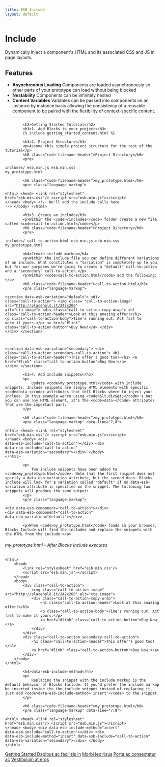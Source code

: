 ```yaml
---
title: ESB Include
layout: default
---
```


<div class="docs-container">
	<div class="page-header">
		<h1>Include</h1>
	</div>
	<div class="row">
		<div class="col-md-9">
			<p class="lead">
				Dynamically inject a component's HTML and its associated CSS and JS in page layouts.
			</p>
			<h2>Features</h2>
			<ul>
				<li>
					<strong>Asynchronous Loading</strong> Components are loaded asynchronously so other parts of your prototype can load without being blocked
				</li>
				<li>
					<strong>Nestability</strong> Components can be infinitely nested
				</li>
				<li>
					<strong>Content Variables</strong> Variables can be passed into components on an instance by instance basis allowing the consistency of a reusable component to be paired with the flexibility of context-specific content.
				</li>
			</ul>
			<hr>
			
			<h2>Getting Started Tutorial</h2>
			<h3>1. Add Blocks to your project</h3>
			{% include getting_started_content.html %}
			
			<h3>2. Project Structure</h3>
			<p>Assume this simple project structure for the rest of the tutorial</p>
			<h6 class="code-filename-header">Project Directory</h6>
			<pre>
<code>includes/
esb.min.js
esb.min.css
my_prototype.html</code></pre>
		
			<h6 class="code-filename-header">my_prototype.html</h6>
			<pre class="language-markup">
<code>&lt;html&gt;
    &lt;head&gt;
        &lt;link rel=&quot;stylesheet&quot; href=&quot;esb.min.css&quot;/&gt;
        &lt;script src=&quot;esb.min.js&quot;&gt;&lt;/script&gt;
    &lt;/head&gt;
    &lt;body&gt;
        &lt;!-- We&#039;ll add the include calls here --&gt;
    &lt;/body&gt;
&lt;/html&gt;</code></pre>

			
			<h3>3. Create an include</h3>
			<p>Within the <code>/includes</code> folder create a new file called <code>call-to-action.html</code></p>
			<h6 class="code-filename-header">Project Directory</h6>
			<pre>
<code>includes/
    call-to-action.html
esb.min.js
esb.min.css
my_prototype.html</code></pre>

			<h4>Create include markup</h4>
			<p>Within the include file you can define different variations of an include. What constitutes a "variation" is completely up to you, but for our purposes we're going to create a "default" call-to-action and a "secondary" call-to-action.</p>
			<p>Within <code>call-to-action.html</code> add the following:</p>
			<h6 class="code-filename-header">call-to-action.html</h6>
			<pre class="language-markup">
<code>&lt;section data-esb-variation=&quot;default&quot;&gt;
    &lt;div class=&quot;call-to-action&quot;&gt;
        &lt;img class= &quot;call-to-action-image&quot; src=&quot;http://placehold.it/242x200&quot; alt=&quot;cta image&quot;&gt;
        &lt;div class=&quot;call-to-action-copy-wrap&quot;&gt;
            &lt;h1 class=&quot;call-to-action-header&quot;&gt;Look at this amazing offer!&lt;/h1&gt;
            &lt;p class=&quot;call-to-action-body&quot;&gt;Time&#039;s running out. Act fast to make it yours.&lt;/p&gt;
            &lt;a href=&quot;#link&quot; class=&quot;call-to-action-button&quot;&gt;Buy Now!&lt;/a&gt;
        &lt;/div&gt;
    &lt;/div&gt;
&lt;/section&gt;

&lt;section data-esb-variation=&quot;secondary&quot;&gt;
    &lt;div class=&quot;call-to-action secondary-call-to-action&quot;&gt;
        &lt;h1 class=&quot;call-to-action-header&quot;&gt;This offer&#039;s good too!&lt;/h1&gt;
        &lt;a href=&quot;#link&quot; class=&quot;call-to-action-button&quot;&gt;Buy Now!&lt;/a&gt;
    &lt;/div&gt;
&lt;/section&gt;</code></pre>

			<h3>4. Add Include Snippets</h3>
			<p>
				Update <code>my_prototype.html</code> with include snippets. Include snippets are simply HTML elements with specific <code>data-</code> attributes that tell Blocks where to inject your include. In this example we're using <code>&lt;div&gt;</code>'s but you can use any HTML element, it's the <code>data-</code> attributes that are the important part.
			</p>

			<h6 class="code-filename-header">my_prototype.html</h6>
			<pre class="language-markup" data-line="7,8">
<code>&lt;html&gt;
    &lt;head&gt;
        &lt;link rel=&quot;stylesheet&quot; href=&quot;esb.min.css&quot;/&gt;
        &lt;script src=&quot;esb.min.js&quot;&gt;&lt;/script&gt;
    &lt;/head&gt;
    &lt;body&gt;
		&lt;div data-esb-include=&quot;call-to-action&quot;&gt;&lt;/div&gt;
		&lt;div data-esb-include=&quot;call-to-action&quot; data-esb-variation=&quot;secondary&quot;&gt;&lt;/div&gt;
    &lt;/body&gt;
&lt;/html&gt;</code></pre>

			<p>
				Two include snippets have been added to <code>my_prototype.html</code>. Note that the first snippet does not specify a data-esb-variation attribute, but the second does. Blocks Include will look for a variation called "default" if no data-esb-variation attribute is specified on the snippet. The following two snippets will produce the same output:
			</p>
			<pre class="language-markup">
<code>&lt;div data-esb-component=&quot;call-to-action&quot;&gt;&lt;/div&gt;
&lt;div data-esb-component=&quot;call-to-action&quot; data-esb-variation=&quot;default&quot;&gt;&lt;/div&gt;</code></pre>
			
			<p>When <code>my_prototype.html</code> loads in your browser, Blocks Include will find the includes and replace the snippets with the HTML from the include:</p>

<h6 class="code-filename-header">my_prototype.html - After Blocks Include executes</h6>
			<pre class="language-markup" data-line="7-18">
<code>&lt;html&gt;
    &lt;head&gt;
        &lt;link rel=&quot;stylesheet&quot; href=&quot;esb.min.css&quot;/&gt;
        &lt;script src=&quot;esb.min.js&quot;&gt;&lt;/script&gt;
    &lt;/head&gt;
    &lt;body&gt;
        &lt;div class=&quot;call-to-action&quot;&gt;
            &lt;img class=&quot;call-to-action-image&quot; src=&quot;http://placehold.it/242x200&quot; alt=&quot;cta image&quot;&gt;
            &lt;div class=&quot;call-to-action-copy-wrap&quot;&gt;
                &lt;h1 class=&quot;call-to-action-header&quot;&gt;Look at this amazing offer!&lt;/h1&gt;
                &lt;p class=&quot;call-to-action-body&quot;&gt;Time&#039;s running out. Act fast to make it yours.&lt;/p&gt;
                &lt;a href=&quot;#link&quot; class=&quot;call-to-action-button&quot;&gt;Buy Now!&lt;/a&gt;
            &lt;/div&gt;
        &lt;/div&gt;
        &lt;div class=&quot;call-to-action secondary-call-to-action&quot;&gt;
            &lt;h1 class=&quot;call-to-action-header&quot;&gt;This offer&#039;s good too!&lt;/h1&gt;
            &lt;a href=&quot;#link&quot; class=&quot;call-to-action-button&quot;&gt;Buy Now!&lt;/a&gt;
        &lt;/div&gt;
    &lt;/body&gt;
&lt;/html&gt;</code></pre>

			<h4>data-esb-include-method</h4>
			<p>
				Replacing the snippet with the include markup is the default behavior of Blocks Include. If you'd prefer the include markup be inserted inside the the include snippet instead of replacing it, just add <code>data-esb-include-method='insert'</code> to the snippet.
			</p>

			<h6 class="code-filename-header">my_prototype.html</h6>
			<pre class="language-markup" data-line="7,8">
<code>&lt;html&gt;
    &lt;head&gt;
        &lt;link rel=&quot;stylesheet&quot; href=&quot;esb.min.css&quot;/&gt;
        &lt;script src=&quot;esb.min.js&quot;&gt;&lt;/script&gt;
    &lt;/head&gt;
    &lt;body&gt;
		&lt;div data-esb-include-method=&quot;insert&quot; data-esb-include=&quot;call-to-action&quot;&gt;&lt;/div&gt;
		&lt;div data-esb-include-method=&quot;insert&quot; data-esb-include=&quot;call-to-action&quot; data-esb-variation=&quot;secondary&quot;&gt;&lt;/div&gt;
    &lt;/body&gt;
&lt;/html&gt;</code></pre>
		</div>
		<div class="col-md-3">
			<div class="list-group">
			  <a href="#getting-started" class="list-group-item active">
			    Getting Started
			  </a>
			  <a href="#" class="list-group-item">Dapibus ac facilisis in</a>
			  <a href="#" class="list-group-item">Morbi leo risus</a>
			  <a href="#" class="list-group-item">Porta ac consectetur ac</a>
			  <a href="#" class="list-group-item">Vestibulum at eros</a>
			</div>
		</div>
	</div>
</div>
